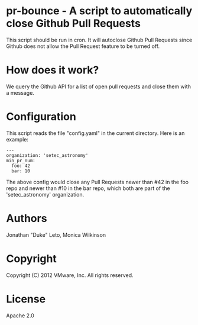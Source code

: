 # pr-bounce - A script to automatically close Github Pull Requests

This script should be run in cron. It will autoclose Github Pull Requests since
Github does not allow the Pull Request feature to be turned off.

# How does it work?

We query the Github API for a list of open pull requests and close them with a
message.

# Configuration

This script reads the file "config.yaml" in the current directory. Here is an
example:

    ---
    organization: 'setec_astronomy'
    min_pr_num:
      foo: 42
      bar: 10

The above config would close any Pull Requests newer than #42 in the foo repo
and newer than #10 in the bar repo, which both are part of the
'setec\_astronomy' organization.


# Authors

Jonathan "Duke" Leto, Monica Wilkinson

# Copyright

Copyright (C) 2012 VMware, Inc. All rights reserved.

# License

Apache 2.0
